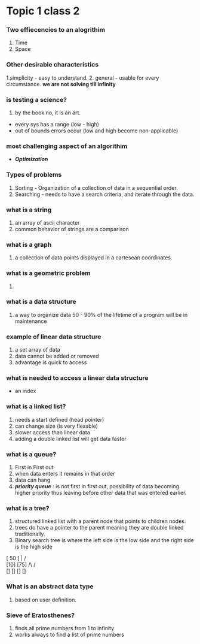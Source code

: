 # Topic 1 class 2

### Two effiecencies to an alogrithim

1. Time
2. Space

### Other desirable characteristics

1.simplicity - easy to understand.
2. general - usable for every circumstance.
**we are not solving till infinity**

### is testing a science?

1. by the book no, it is an art.

- every sys has a range (low - high)
- out of bounds errors occur (low and high become non-applicable)

### most challenging aspect of an algorithim

- ***Optimization***

### Types of problems

1. Sorting - Organization of a collection of data in a sequential order.
2. Searching - needs to have a search criteria, and iterate through the data.

### what is a string

1. an array of ascii character
2. common behavior of strings are a comparison

### what is a graph

1. a collection of data points displayed in a cartesean coordinates.

### what is a geometric problem

1.

### what is a data structure

1. a way to organize data
50 - 90% of the lifetime of a program will be in maintenance

### example of linear data structure

1. a set array of data
2. data cannot be added or removed
3. advantage is quick to access

### what is needed to access a linear data structure

- an index

### what is a linked list?

1. needs a start defined (head pointer)
2. can change size (is very flexable)
3. slower access than linear data
4. adding a double linked list will get data faster

### what is a queue?

1. First in First out
2. when data enters it remains in that order
3. data can hang
4. ***priority queue*** : is not first in first out, possibility of data becoming higher priority thus leaving before other data that was entered earlier.

### what is a tree?

1. structured linked list with a parent node that points to children nodes.
2. trees do have a pointer to the parent meaning they are double linked traditionally.
3. Binary search tree is where the left side is the low side and the right side is the high side

  [ 50 ]
     |
    /\
 [10] [75]
  /\   /\
[] [] [] []

### What is an abstract data type

1. based on user definition.

### Sieve of Eratosthenes?

1. finds all prime numbers from 1 to infinity
2. works always to find a list of prime numbers
